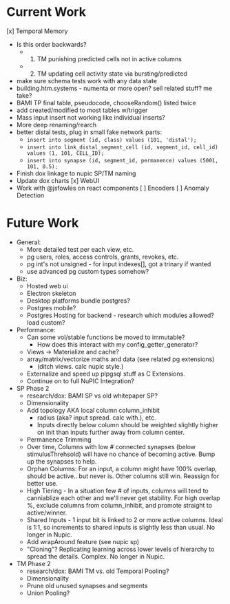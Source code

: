 # Current Work

[x] Temporal Memory
  * Is this order backwards?
    * 1. TM punishing predicted cells not in active columns
    * 2. TM updating cell activity state via bursting/predicted
  * make sure schema tests work with any data state
  * building.htm.systems - numenta or more open? sell related stuff? me take?
  * BAMI TP final table, pseudocode, chooseRandom() listed twice
  * add created/modified to most tables w/trigger
  * Mass input insert not working like individual inserts?
  * More deep renaming/rearch
  * better distal tests, plug in small fake network parts:
    * `insert into segment (id, class) values (101, 'distal');`
    * `insert into link_distal_segment_cell (id, segment_id, cell_id) 
        values (1, 101, CELL_ID);`
    * `insert into synapse (id, segment_id, permanence) values (5001, 101, 0.5);`
  * Finish dox linkage to nupic SP/TM naming
  * Update dox charts
[x] WebUI
  * Work with @jsfowles on react components
[ ] Encoders
[ ] Anomaly Detection

# Future Work

* General:
  * More detailed test per each view, etc.
  * pg users, roles, access controls, grants, revokes, etc.
  * pg int's not unsigned - for input indexes[], got a trinary if wanted
  * use advanced pg custom types somehow?  
* Biz:
  * Hosted web ui
  * Electron skeleton
  * Desktop platforms bundle postgres?
  * Postgres mobile?
  * Postgres Hosting for backend - research which modules allowed? load custom?
* Performance: 
  * Can some vol/stable functions be moved to immutable?
    * How does this interact with my config_getter_generator?
  * Views -> Materialize and cache?
  * array/matrix/vectorize maths and data (see related pg extensions)
    * (ditch views. calc nupic style.)
  * Externalize and speed up plpgsql stuff as C Extensions.
  * Continue on to full NuPIC Integration?
* SP Phase 2
  * research/dox: BAMI SP vs old whitepaper SP?
  * Dimensionality
  * Add topology AKA local column column_inhibit 
    * radius (aka? input spread. calc with.), etc.
    * Inputs directly below column should be weighted slightly higher on init
      than inputs further away from column center.
  * Permanence Trimming
  * Over time, Columns with low # connected synapses (below stimulusThrehsold)
    will have no chance of becoming active.  Bump up the synapses to help. 
  * Orphan Columns: For an input, a column might have 100% overlap, should
    be active.. but never is. Other columns still win. Reassign for better use.
  * High Tiering - In a situation few # of inputs, columns will tend to 
    canniablize each other and we'll never get stability. For high overlap %,
    exclude columns from column_inhibit, and promote straight to active/winner.
  * Shared Inputs - 1 input bit is linked to 2 or more active columns.
    Ideal is 1:1, so increments to shared inputs is slightly less than usual.
    No longer in Nupic.
  * Add wrapAround feature (see nupic sp)
  * "Cloning"? Replicating learning across lower levels of hierarchy to spread
    the details. Complex. No longer in Nupic.
* TM Phase 2
  * research/dox: BAMI TM vs. old Temporal Pooling?
  * Dimensionality
  * Prune old unused synapses and segments
  * Union Pooling? 

